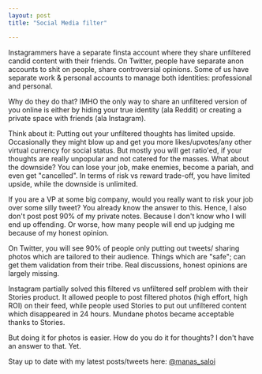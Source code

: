 ```yaml
---
layout: post
title: "Social Media filter"

---
```


Instagrammers have a separate finsta account where they share unfiltered candid content with their friends. On Twitter, people have separate anon accounts to shit on people, share controversial opinions. Some of us have separate work & personal accounts to manage both identities: professional and personal.

Why do they do that? IMHO the only way to share an unfiltered version of you online is either by hiding your true identity (ala Reddit) or creating a private space with friends (ala Instagram).

Think about it: Putting out your unfiltered thoughts has limited upside. Occasionally they might blow up and get you more likes/upvotes/any other virtual currency for social status. But mostly you will get ratio'ed, if your thoughts are really unpopular and not catered for the masses. What about the downside? You can lose your job, make enemies, become a pariah, and even get "cancelled". In terms of risk vs reward trade-off, you have limited upside, while the downside is unlimited.

If you are a VP at some big company, would you really want to risk your job over some silly tweet? You already know the answer to this. Hence, I also don't post post 90% of my private notes. Because I don't know who I will end up offending. Or worse, how many people will end up judging me because of my honest opinion.

On Twitter, you will see 90% of people only putting out tweets/ sharing photos which are tailored to their audience. Things which are "safe"; can get them validation from their tribe. Real discussions, honest opinions are largely missing. 

Instagram partially solved this filtered vs unfiltered self problem with their Stories product. It allowed people to post filtered photos (high effort, high ROI) on their feed, while people used Stories to put out unfiltered content which disappeared in 24 hours. Mundane photos became acceptable thanks to Stories. 

But doing it for photos is easier. How do you do it for thoughts? I don't have an answer to that. Yet.

Stay up to date with my latest posts/tweets here: [@manas_saloi](http://twitter.com/manas_saloi)

